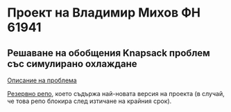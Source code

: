 # Проект на Владимир Михов ФН 61941

## Решаване на обобщения Knapsack проблем със симулирано охлаждане

[Описание на проблема](http://people.sc.fsu.edu/~jburkardt%20/datasets/generalized_assignment/generalized_assignment.html)

[Резервно репо](https://github.com/vladimir-mihov/mccpy-project), което съдържа най-новата версия на проекта (в случай, че това репо блокира след изтичане на крайния срок).
